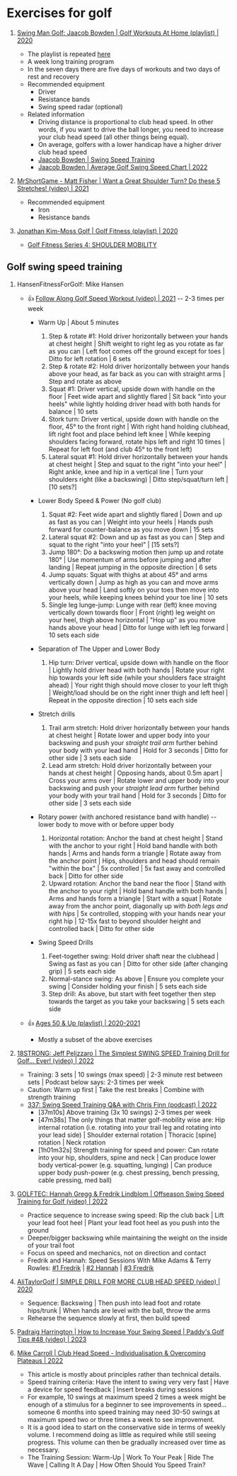 # Exercises for golf

1. [Swing Man Golf: Jaacob Bowden | Golf Workouts At Home (playlist) | 2020](https://www.youtube.com/playlist?list=PL5okNcc-QZI9BETnBgLyidSDFH2AGSIg_)
   - The playlist is repeated [here](https://www.youtube.com/playlist?list=PLHWtWvlC63NlppsOS3NK1eBYf08nrjwln)
   - A week long training program 
   - In the seven days there are five days of workouts and two days of rest and recovery
   - Recommended equipment
     * Driver
     * Resistance bands
     * Swing speed radar (optional)
   - Related information
     * Driving distance is proportional to club head speed. In other words, if you want to drive
       the ball longer, you need to increase your club head speed (all other things being equal).
     * On average, golfers with a lower handicap have a higher driver club head speed
     * [Jaacob Bowden | Swing Speed Training](https://www.jaacobbowden.com/swing-speed-training.html)
     * [Jaacob Bowden | Average Golf Swing Speed Chart | 2022](https://swingmangolf.com/average-golf-swing-speed-chart-2/)

1. [MrShortGame - Matt Fisher | Want a Great Shoulder Turn? Do these 5 Stretches! (video) | 2021](https://www.youtube.com/watch?v=mtV_4-IbBLs)
   - Recommended equipment
     * Iron
     * Resistance bands

1. [Jonathan Kim-Moss Golf | Golf Fitness (playlist) | 2020](https://www.youtube.com/playlist?list=PL9LXECPA3NlU1c7okzJdu-vFRaLkYSW7k)
   - [Golf Fitness Series 4: SHOULDER MOBILITY](https://www.youtube.com/watch?v=7U7byGXqfdU)


## Golf swing speed training

1. HansenFitnessForGolf: Mike Hansen
   - :thumbsup: [Follow Along Golf Speed Workout (video) | 2021](https://www.youtube.com/watch?v=-F8JAnuOl-A) -- 2-3 times per week
     * Warm Up | About 5 minutes
       1. Step & rotate #1: Hold driver horizontally between your hands at chest height | Shift weight to right leg as you rotate as far as you can |
          Left foot comes off the ground except for toes | Ditto for left rotation | 6 sets
       1. Step & rotate #2: Hold driver horizontally between your hands above your head, as far back as you can with straight arms | Step and rotate as above
       1. Squat #1: Driver vertical, upside down with handle on the floor | Feet wide apart and slightly flared | Sit back "into your heels" while
          lightly holding driver head with both hands for balance | 10 sets
       1. Stork turn: Driver vertical, upside down with handle on the floor, 45° to the front right | With right hand holding clubhead, lift right foot and place
          behind left knee | While keeping shoulders facing forward, rotate hips left and right 10 times | Repeat for left foot (and club 45° to the front left)
       1. Lateral squat #1: Hold driver horizontally between your hands at chest height | Step and squat to the right "into your heel" | Right ankle, knee and
          hip in a vertical line | Turn your shoulders right (like a backswing) | Ditto step/squat/turn left | [10 sets?]

     * Lower Body Speed & Power (No golf club)
       1. Squat #2: Feet wide apart and slightly flared | Down and up as fast as you can | Weight into your heels | Hands push forward for
          counter-balance as you move down | 15 sets
       1. Lateral squat #2: Down and up as fast as you can | Step and squat to the right "into your heel" | [15 sets?]
       1. Jump 180°: Do a backswing motion then jump up and rotate 180° | Use momentum of arms before jumping and after landing |
          Repeat jumping in the opposite direction | 6 sets
       1. Jump squats: Squat with thighs at about 45° and arms vertically down | Jump as high as you can and move arms above your head | Land softly on
          your toes then move into your heels, while keeping knees behind your toe line | 10 sets
       1. Single leg lunge-jump: Lunge with rear (left) knee moving vertically down towards floor | Front (right) leg weight on your heel, thigh above horizontal |
          "Hop up" as you move hands above your head | Ditto for lunge with left leg forward | 10 sets each side

     * Separation of The Upper and Lower Body
       1. Hip turn: Driver vertical, upside down with handle on the floor | Lightly hold driver head with both hands | Rotate your right hip
          towards your left side (while your shoulders face straight ahead) | Your right thigh should move closer to your left thigh |
          Weight/load should be on the right inner thigh and left heel | Repeat in the opposite direction | 10 sets each side

     * Stretch drills
       1. Trail arm stretch: Hold driver horizontally between your hands at chest height | Rotate lower and upper body into your backswing and push your
          *straight trail arm* further behind your body with your lead hand | Hold for 3 seconds | Ditto for other side | 3 sets each side
       1. Lead arm stretch: Hold driver horizontally between your hands at chest height | Opposing hands, about 0.5m apart | Cross your arms over |
          Rotate lower and upper body into your backswing and push your *straight lead arm* further behind your body with your trail hand |
          Hold for 3 seconds | Ditto for other side | 3 sets each side

     * Rotary power (with anchored resistance band with handle) -- lower body to move with or before upper body
       1. Horizontal rotation: Anchor the band at chest height | Stand with the anchor to your right | Hold band handle with both hands |
          Arms and hands form a triangle | Rotate away from the anchor point | Hips, shoulders and head should remain "within the box" |
          5x controlled | 5x fast away and controlled back | Ditto for other side
       1. Upward rotation: Anchor the band near the floor | Stand with the anchor to your right | Hold band handle with both hands |
          Arms and hands form a triangle | Start with a squat | Rotate away from the anchor point, diagonally up with *both legs and with hips* |
          5x controlled, stopping with your hands near your right hip | 12-15x fast to beyond shoulder height and controlled back | Ditto for other side

     * Swing Speed Drills
       1. Feet-together swing: Hold driver shaft near the clubhead | Swing as fast as you can | Ditto for other side (after changing grip) | 5 sets each side
       1. Normal-stance swing: As above | Ensure you complete your swing | Consider holding your finish | 5 sets each side
       1. Step drill: As above, but start with feet together then step towards the target as you take your backswing | 5 sets each side

   - :thumbsup: [Ages 50 & Up (playlist) | 2020-2021](https://www.youtube.com/playlist?list=PLUjG1E3n8R1KGx_m0Buc8hPJjbezYxz92)
     * Mostly a subset of the above exercises

1. [18STRONG: Jeff Pelizzaro | The Simplest SWING SPEED Training Drill for Golf... Ever! (video) | 2022](https://www.youtube.com/watch?v=FIShQNV2kFA)
   - Training: 3 sets | 10 swings (max speed) | 2-3 minute rest between sets | Podcast below says: 2-3 times per week
   - Caution: Warm up first | Take the rest breaks | Combine with strength training
   - [337: Swing Speed Training Q&A with Chris Finn (podcast) | 2022](https://18strong.com/337-swing-speed-training-chris-finn/)
     * [37m10s] Above training (3x 10 swings) 2-3 times per week
     * [47m38s] The only things that matter golf-mobility wise are: Hip internal rotation (i.e. rotating into your trail leg and
       rotating into your lead side) | Shoulder external rotation | Thoracic [spine] rotation | Neck rotation
     * [1h01m32s] Strength training for speed and power: Can rotate into your hip, shoulders, spine and neck | Can produce lower body
       vertical-power (e.g. squatting, lunging) | Can produce upper body push-power (e.g. chest pressing, bench pressing, cable pressing, med ball)

1. [GOLFTEC: Hannah Gregg & Fredrik Lindblom | Offseason Swing Speed Training for Golf (video) | 2022](https://www.youtube.com/watch?v=PgrkRrvGf7g)
   - Practice sequence to increase swing speed: Rip the club back | Lift your lead foot heel | Plant your lead foot heel as you push into the ground
   - Deeper/bigger backswing while maintaining the weight on the inside of your trail foot
   - Focus on speed and mechanics, not on direction and contact
   - Fredrik and Hannah: Speed Sessions With Mike Adams & Terry Rowles: [#1 Fredrik](https://www.youtube.com/watch?v=W_1XPDy6GhA) |
     [#2 Hannah](https://www.youtube.com/watch?v=1g8yzJNiNTw) | [#3 Fredrik](https://www.youtube.com/watch?v=I7Ea8okvISE)

1. [AliTaylorGolf | SIMPLE DRILL FOR MORE CLUB HEAD SPEED (video) | 2020](https://www.youtube.com/watch?v=2TdmfWEX1o0&t=3m37s)
   - Sequence: Backswing | Then push into lead foot and rotate hips/trunk | When hands are level with the ball, throw the arms
   - Rehearse the sequence slowly at first, then build speed

1. [Padraig Harrington | How to Increase Your Swing Speed | Paddy's Golf Tips #48 (video) | 2023](https://www.youtube.com/watch?v=g7ollOKaolc)

1. [Mike Carroll | Club Head Speed - Individualisation & Overcoming Plateaus | 2022](https://fitforgolf.blog/club-head-speed-training/)
   - This article is mostly about principles rather than technical details.
   - Speed training criteria: Have the intent to swing very very fast | Have a device for speed feedback | Insert breaks during sessions
   - For example, 10 swings at maximum speed 2 times a week might be enough of a stimulus for a beginner to see improvements in speed...
     someone 6 months into speed training may need 30-50 swings at maximum speed two or three times a week to see improvement.
   - It is a good idea to start on the conservative side in terms of weekly volume. I recommend doing as little as required while still
     seeing progress. This volume can then be gradually increased over time as necessary.
   - The Training Session: Warm-Up | Work To Your Peak | Ride The Wave | Calling It A Day | How Often Should You Speed Train?

